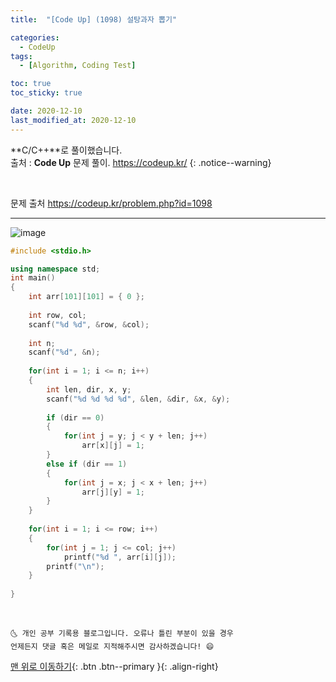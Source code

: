 ```yaml
---
title:  "[Code Up] (1098) 설탕과자 뽑기" 

categories:
  - CodeUp
tags:
  - [Algorithm, Coding Test]

toc: true
toc_sticky: true

date: 2020-12-10
last_modified_at: 2020-12-10
---
```


**C/C++**로 풀이했습니다.  
출처 : **Code Up** 문제 풀이. <https://codeup.kr/>
{: .notice--warning}

<br>

문제 출처 <https://codeup.kr/problem.php?id=1098>
***

![image](https://user-images.githubusercontent.com/42318591/101661773-080f8780-3a8c-11eb-8e37-8d2d0ff47b03.png)

```cpp
#include <stdio.h>

using namespace std;
int main()
{
    int arr[101][101] = { 0 };
    
    int row, col;
    scanf("%d %d", &row, &col);
    
    int n;
    scanf("%d", &n);
    
    for(int i = 1; i <= n; i++)
    {
        int len, dir, x, y;
        scanf("%d %d %d %d", &len, &dir, &x, &y);
        
        if (dir == 0)
        {
            for(int j = y; j < y + len; j++)
                arr[x][j] = 1;
        }
        else if (dir == 1)
        {
            for(int j = x; j < x + len; j++)
                arr[j][y] = 1;
        }
    }
    
    for(int i = 1; i <= row; i++)
    {
        for(int j = 1; j <= col; j++)
            printf("%d ", arr[i][j]);
        printf("\n");
    }
        
}
```


<br>

    🌜 개인 공부 기록용 블로그입니다. 오류나 틀린 부분이 있을 경우 
    언제든지 댓글 혹은 메일로 지적해주시면 감사하겠습니다! 😄

[맨 위로 이동하기](#){: .btn .btn--primary }{: .align-right}